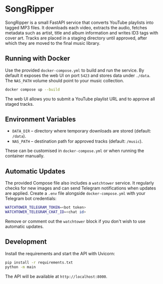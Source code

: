 # SongRipper

SongRipper is a small FastAPI service that converts YouTube playlists into tagged MP3 files.
It downloads each video, extracts the audio, fetches metadata such as artist, title and album
information and writes ID3 tags with cover art.  Tracks are placed in a staging directory until
approved, after which they are moved to the final music library.

## Running with Docker

Use the provided `docker-compose.yml` to build and run the service.  By default it exposes the
web UI on port `5423` and stores data under `./data`.  The `NAS_PATH` volume should point to your
music collection.

```bash
docker compose up --build
```

The web UI allows you to submit a YouTube playlist URL and to approve all staged tracks.

## Environment Variables

- `DATA_DIR` – directory where temporary downloads are stored (default: `/data`).
- `NAS_PATH` – destination path for approved tracks (default: `/music`).

These can be customised in `docker-compose.yml` or when running the container manually.

## Automatic Updates

The provided Compose file also includes a `watchtower` service.  It regularly
checks for new images and can send Telegram notifications when updates are
applied.  Create a `.env` file alongside `docker-compose.yml` with your
Telegram bot credentials:

```bash
WATCHTOWER_TELEGRAM_TOKEN=<bot token>
WATCHTOWER_TELEGRAM_CHAT_ID=<chat id>
```

Remove or comment out the `watchtower` block if you don't wish to use automatic
updates.

## Development

Install the requirements and start the API with Uvicorn:

```bash
pip install -r requirements.txt
python -m main
```

The API will be available at `http://localhost:8000`.
